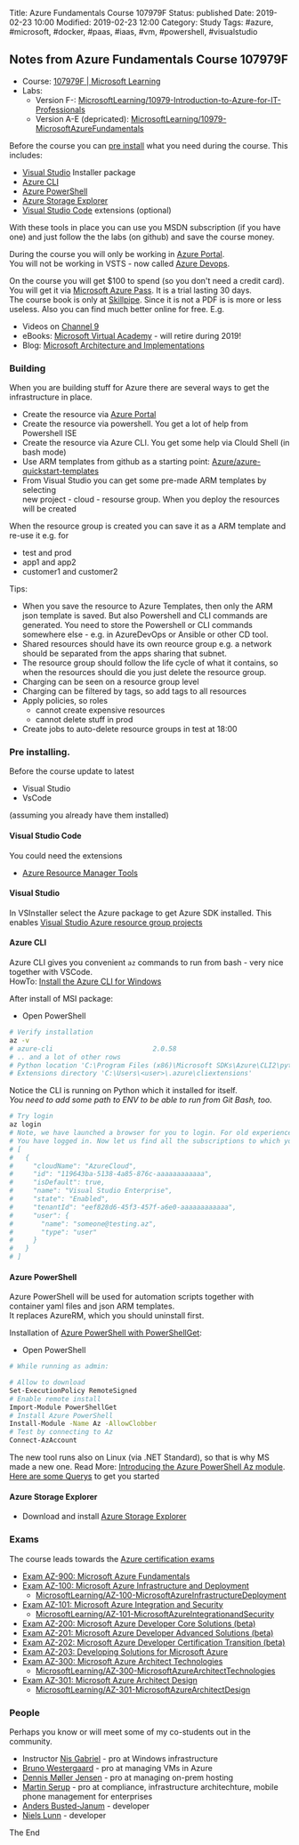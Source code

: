 Title:  Azure Fundamentals Course 107979F
Status: published
Date: 2019-02-23 10:00
Modified: 2019-02-23 12:00
Category: Study
Tags: #azure, #microsoft, #docker, #paas, #iaas, #vm, #powershell, #visualstudio

## Notes from Azure Fundamentals Course 107979F

* Course: [107979F | Microsoft Learning](https://www.microsoft.com/en-us/learning/course.aspx?cid=10979)
* Labs: 
    * Version F-: [MicrosoftLearning/10979-Introduction-to-Azure-for-IT-Professionals](https://github.com/MicrosoftLearning/10979-Introduction-to-Azure-for-IT-Professionals)
    * Version A-E (depricated): [MicrosoftLearning/10979-MicrosoftAzureFundamentals](https://github.com/MicrosoftLearning/10979-MicrosoftAzureFundamentals)

Before the course you can [pre install](#pre-installing) what you need during the course. This includes:

* [Visual Studio](#Visual-Studio) Installer package
* [Azure CLI](#Azure-CLI)
* [Azure PowerShell](#Azure-PowerShell)
* [Azure Storage Explorer](#Azure-Storage-Explorer)
* [Visual Studio Code](#Visual-Studio-Code) extensions (optional)

With these tools in place you can use you MSDN subscription (if you have one) and just follow the the labs (on github) and save the course money.  

During the course you will only be working in [Azure Portal](https://portal.azure.com/).  
You will not be working in VSTS - now called [Azure Devops](https://visualstudio.com).  

On the course you will get $100 to spend (so you don't need a credit card). You will get it via [Microsoft Azure Pass](https://www.microsoftazurepass.com/). It is a trial lasting 30 days.  
The course book is only at [Skillpipe](https://skillpipe.com/?lang=en-GB#/account/login). Since it is not a PDF is is more or less useless. Also you can find much better online for free. E.g. 
* Videos on [Channel 9](https://channel9.msdn.com/)
* eBooks: [Microsoft Virtual Academy](https://mva.microsoft.com/ebooks) - will retire during 2019!
* Blog: [Microsoft Architecture and Implementations](https://rasor.github.io/microsoft-architecture-and-implementations.html#microsoft-architecture-and-implementations)

### Building

When you are building stuff for Azure there are several ways to get the infrastructure in place.

* Create the resource via [Azure Portal](https://portal.azure.com/)
* Create the resource via powershell. You get a lot of help from Powershell ISE
* Create the resource via Azure CLI. You get some help via Clould Shell (in bash mode)
* Use ARM templates from github as a starting point: [Azure/azure-quickstart-templates](https://github.com/Azure/azure-quickstart-templates)
* From Visual Studio you can get some pre-made ARM templates by selecting  
new project - cloud - resourse group. When you deploy the resources will be created

When the resource group is created you can save it as a ARM template and re-use it e.g. for

* test and prod 
* app1 and app2
* customer1 and customer2

Tips:

* When you save the resource to Azure Templates, then only the ARM json template is saved. But also Powershell and CLI commands are generated. You need to store the Powershell or CLI commands somewhere else - e.g. in AzureDevOps or Ansible or other CD tool.
* Shared resources should have its own reource group e.g. a network should be separated from the apps sharing that subnet.
* The resource group should follow the life cycle of what it contains, so when the resources should die you just delete the resource group.
* Charging can be seen on a resource group level
* Charging can be filtered by tags, so add tags to all resources
* Apply policies, so roles
    * cannot create expensive resources
    * cannot delete stuff in prod
* Create jobs to auto-delete resource groups in test at 18:00

### Pre installing.

Before the course update to latest

* Visual Studio
* VsCode

(assuming you already have them installed)

#### Visual Studio Code

You could need the extensions

* [Azure Resource Manager Tools](https://marketplace.visualstudio.com/items?itemName=msazurermtools.azurerm-vscode-tools)

#### Visual Studio

In VSInstaller select the Azure package to get Azure SDK installed. This enables [Visual Studio Azure resource group projects](https://docs.microsoft.com/en-us/azure/azure-resource-manager/vs-azure-tools-resource-groups-deployment-projects-create-deploy)

#### Azure CLI

Azure CLI gives you convenient `az` commands to run from bash - very nice together with VSCode.  
HowTo: [Install the Azure CLI for Windows](https://docs.microsoft.com/en-us/cli/azure/install-azure-cli-windows?view=azure-cli-latest)

After install of MSI package:

* Open PowerShell

```bash
# Verify installation
az -v
# azure-cli                         2.0.58
# .. and a lot of other rows
# Python location 'C:\Program Files (x86)\Microsoft SDKs\Azure\CLI2\python.exe'
# Extensions directory 'C:\Users\<user>\.azure\cliextensions'
```

Notice the CLI is running on Python which it installed for itself.   
_You need to add some path to ENV to be able to run from Git Bash, too._

```bash
# Try login
az login
# Note, we have launched a browser for you to login. For old experience with device code, use "az login --use-device-code"
# You have logged in. Now let us find all the subscriptions to which you have access...
# [
#   {
#     "cloudName": "AzureCloud",
#     "id": "119643ba-5138-4a85-876c-aaaaaaaaaaaa",
#     "isDefault": true,
#     "name": "Visual Studio Enterprise",
#     "state": "Enabled",
#     "tenantId": "eef828d6-45f3-457f-a6e0-aaaaaaaaaaaa",
#     "user": {
#       "name": "someone@testing.az",
#       "type": "user"
#     }
#   }
# ]
```

#### Azure PowerShell

Azure PowerShell will be used for automation scripts together with container yaml files and json ARM templates.  
It replaces AzureRM, which you should uninstall first.  

Installation of [Azure PowerShell with PowerShellGet](https://docs.microsoft.com/en-us/powershell/azure/install-az-ps?view=azps-1.3.0):  

* Open PowerShell

```bash
# While running as admin:

# Allow to download 
Set-ExecutionPolicy RemoteSigned
# Enable remote install
Import-Module PowerShellGet
# Install Azure PowerShell
Install-Module -Name Az -AllowClobber
# Test by connecting to Az
Connect-AzAccount
```

The new tool runs also on Linux (via .NET Standard), so that is why MS made a new one. Read More: [Introducing the Azure PowerShell Az module](https://docs.microsoft.com/en-us/powershell/azure/new-azureps-module-az?view=azps-1.3.0).  
[Here are some Querys](https://docs.microsoft.com/en-us/powershell/azure/queries-azureps?view=azps-1.3.0) to get you started

#### Azure Storage Explorer

* Download and install [Azure Storage Explorer](https://azure.microsoft.com/en-us/features/storage-explorer/)

### Exams

The course leads towards the [Azure certification exams](https://www.microsoft.com/en-us/learning/azure-exams.aspx)

* [Exam AZ-900: Microsoft Azure Fundamentals](https://www.microsoft.com/en-us/learning/exam-az-900.aspx)
* [Exam AZ-100: Microsoft Azure Infrastructure and Deployment](https://www.microsoft.com/en-us/learning/exam-AZ-100.aspx)
    * [MicrosoftLearning/AZ-100-MicrosoftAzureInfrastructureDeployment](https://github.com/MicrosoftLearning/AZ-100-MicrosoftAzureInfrastructureDeployment)
* [Exam AZ-101: Microsoft Azure Integration and Security](https://www.microsoft.com/en-us/learning/exam-AZ-101.aspx)
    * [MicrosoftLearning/AZ-101-MicrosoftAzureIntegrationandSecurity](https://github.com/MicrosoftLearning/AZ-101-MicrosoftAzureIntegrationandSecurity)
* [Exam AZ-200: Microsoft Azure Developer Core Solutions (beta)](https://www.microsoft.com/en-us/learning/exam-AZ-200.aspx)
* [Exam AZ-201: Microsoft Azure Developer Advanced Solutions (beta)](https://www.microsoft.com/en-us/learning/exam-AZ-201.aspx)
* [Exam AZ-202: Microsoft Azure Developer Certification Transition (beta)](https://www.microsoft.com/en-us/learning/exam-az-202.aspx)
* [Exam AZ-203: Developing Solutions for Microsoft Azure](https://www.microsoft.com/en-us/learning/exam-az-203.aspx)
* [Exam AZ-300: Microsoft Azure Architect Technologies](https://www.microsoft.com/en-us/learning/exam-AZ-300.aspx)
    * [MicrosoftLearning/AZ-300-MicrosoftAzureArchitectTechnologies](https://github.com/MicrosoftLearning/AZ-300-MicrosoftAzureArchitectTechnologies)
* [Exam AZ-301: Microsoft Azure Architect Design](https://www.microsoft.com/en-us/learning/exam-AZ-301.aspx)
    * [MicrosoftLearning/AZ-301-MicrosoftAzureArchitectDesign](https://github.com/MicrosoftLearning/AZ-301-MicrosoftAzureArchitectDesign)

### People

Perhaps you know or will meet some of my co-students out in the community.  

* Instructor [Nis Gabriel](https://www.linkedin.com/in/nis-gabriel-3400296/) - pro at Windows infrastructure
* [Bruno Westergaard](https://www.linkedin.com/in/bruno-westergaard-b179151a/) - pro at managing VMs in Azure
* [Dennis Møller Jensen](https://www.linkedin.com/in/dennismoeller/) - pro at managing on-prem hosting
* [Martin Serup](https://www.linkedin.com/in/martin-serup-0979a4/) - pro at compliance, infrastructure architechture, mobile phone management for enterprises
* [Anders Busted-Janum](https://www.linkedin.com/in/andersbustedjanum/) - developer
* [Niels Lunn](https://www.linkedin.com/in/nielslunn/) - developer

The End
